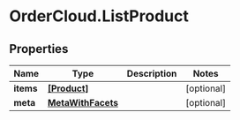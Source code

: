 # OrderCloud.ListProduct

## Properties
Name | Type | Description | Notes
------------ | ------------- | ------------- | -------------
**items** | [**[Product]**](Product.md) |  | [optional] 
**meta** | [**MetaWithFacets**](MetaWithFacets.md) |  | [optional] 


